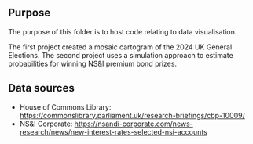 ## Purpose
The purpose of this folder is to host code relating to data visualisation.

The first project created a mosaic cartogram of the 2024 UK General Elections.
The second project uses a simulation approach to estimate probabilities for winning NS&I premium bond prizes.

## Data sources
- House of Commons Library: https://commonslibrary.parliament.uk/research-briefings/cbp-10009/
- NS&I Corporate: https://nsandi-corporate.com/news-research/news/new-interest-rates-selected-nsi-accounts
